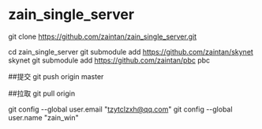 # zain_single_server

git clone https://github.com/zaintan/zain_single_server.git

cd zain_single_server
git submodule add https://github.com/zaintan/skynet skynet
git submodule add https://github.com/zaintan/pbc pbc

##提交
git push origin master

##拉取
git pull origin


git config --global user.email "tzytclzxh@qq.com"
git config --global user.name "zain_win"